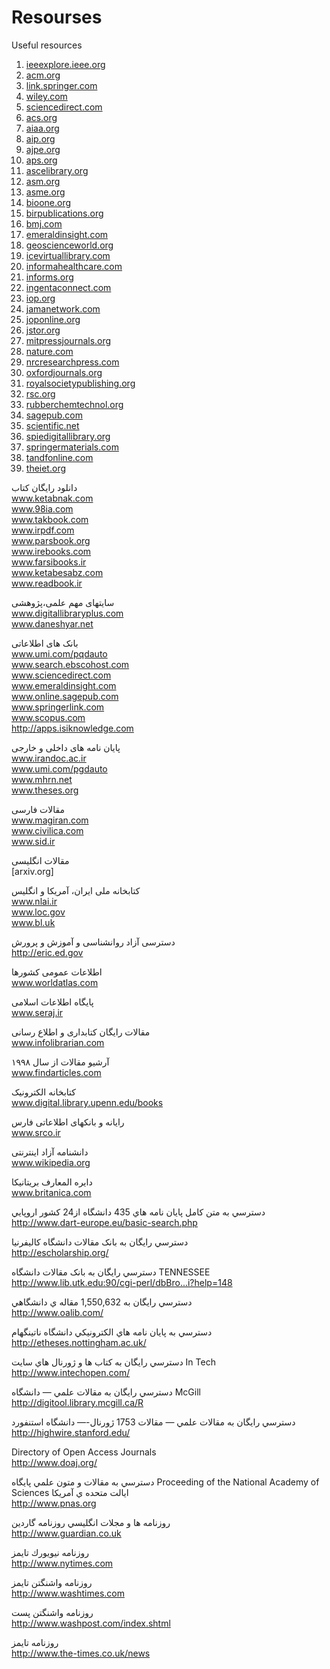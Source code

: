 # Resourses
Useful resources

1. [ieeexplore.ieee.org](url)
2. [acm.org](url)
3. [link.springer.com](url)
4. [wiley.com](url)
5. [sciencedirect.com](url)
6. [acs.org](url)
7. [aiaa.org](url)
8. [aip.org](url)
9. [ajpe.org](url)
10. [aps.org](url)
11. [ascelibrary.org](url)
12. [asm.org](url)
13. [asme.org](url)
14. [bioone.org](url)
15. [birpublications.org](url)
16. [bmj.com](url)
18. [emeraldinsight.com](url)
19. [geoscienceworld.org](url)
20. [icevirtuallibrary.com](url)
21. [informahealthcare.com](url)
22. [informs.org](url)
23. [ingentaconnect.com](url)
24. [iop.org](url)
25. [jamanetwork.com](url)
26. [joponline.org](url)
27. [jstor.org](url)
28. [mitpressjournals.org](url)
29. [nature.com](url)
30. [nrcresearchpress.com](url)
31. [oxfordjournals.org](url)
32. [royalsocietypublishing.org](url)
33. [rsc.org](url)
34. [rubberchemtechnol.org](url)
35. [sagepub.com](url)
36. [scientific.net](url)
37. [spiedigitallibrary.org](url)
38. [springermaterials.com](url)
39. [tandfonline.com](url)
40. [theiet.org](url)

دانلود رایگان کتاب
<br>www.ketabnak.com<br>
www.98ia.com<br>
www.takbook.com<br>
www.irpdf.com<br>
www.parsbook.org<br>
www.irebooks.com<br>
www.farsibooks.ir<br>
www.ketabesabz.com<br>
www.readbook.ir

سایتهای مهم علمی،پژوهشی
<br>www.digitallibraryplus.com<br>
www.daneshyar.net

بانک های اطلاعاتی
<br>www.umi.com/pqdauto<br>
www.search.ebscohost.com<br>
www.sciencedirect.com<br>
www.emeraldinsight.com<br>
www.online.sagepub.com<br>
www.springerlink.com<br>
www.scopus.com<br>
http://apps.isiknowledge.com

پایان نامه های داخلی و خارجی
<br>www.irandoc.ac.ir<br>
www.umi.com/pgdauto<br>
www.mhrn.net<br>
www.theses.org

مقالات فارسی
<br>www.magiran.com<br>
www.civilica.com<br>
www.sid.ir

مقالات انگلیسی
<br>[arxiv.org]

کتابخانه ملی ایران، آمریکا و انگلیس
<br>www.nlai.ir<br>
www.loc.gov<br>
www.bl.uk

دسترسی آزاد روانشناسی و آموزش و پرورش
<br>http://eric.ed.gov

اطلاعات عمومی کشورها
<br>www.worldatlas.com

پایگاه اطلاعات اسلامی
<br>www.seraj.ir

مقالات رایگان کتابداری و اطلاع رسانی
<br>www.infolibrarian.com

آرشیو مقالات از سال ۱۹۹۸
<br>www.findarticles.com

کتابخانه الکترونیک
<br>www.digital.library.upenn.edu/books

رایانه و بانکهای اطلاعاتی فارس
<br>www.srco.ir

دانشنامه آزاد اینترنتی
<br>www.wikipedia.org

دایره المعارف بریتانیکا
<br>www.britanica.com

دسترسي به متن
کامل پايان نامه هاي 435 دانشگاه
از24 کشور اروپايي
<br>http://www.dart-europe.eu/basic-search.php

دسترسي رايگان به بانک مقالات
دانشگاه کاليفرنيا
<br>http://escholarship.org/

دسترسي رايگان به بانک مقالات
دانشگاه TENNESSEE
<br>http://www.lib.utk.edu:90/cgi-perl/dbBro...i?help=148

دسترسي رايگان به 1,550,632 مقاله ي
دانشگاهي
<br>http://www.oalib.com/

دسترسي به پايان نامه هاي
الکترونيکي دانشگاه ناتينگهام
<br>http://etheses.nottingham.ac.uk/

دسترسي رايگان به کتاب ها و ژورنال
هاي سايت In Tech
<br>http://www.intechopen.com/

دسترسي رايگان به مقالات علمي —
دانشگاه McGill
<br>http://digitool.library.mcgill.ca/R

دسترسي رايگان به مقالات علمي —
مقالات 1753 ژورنال-— دانشگاه
استنفورد
<br>http://highwire.stanford.edu/

Directory of Open Access Journals
<br>http://www.doaj.org/

دسترسي به مقالات و متون علمي
پايگاه Proceeding of the National Academy
of Sciences 
ايالت متحده ي آمريکا
<br>http://www.pnas.org

روزنامه ها و مجلات انگليسي
روزنامه گاردين
<br>http://www.guardian.co.uk

روزنامه نيويورك تايمز
<br>http://www.nytimes.com

روزنامه واشنگتن تايمز
<br>http://www.washtimes.com

روزنامه واشنگتن پست
<br>http://www.washpost.com/index.shtml

روزنامه تايمز
<br>http://www.the-times.co.uk/news
